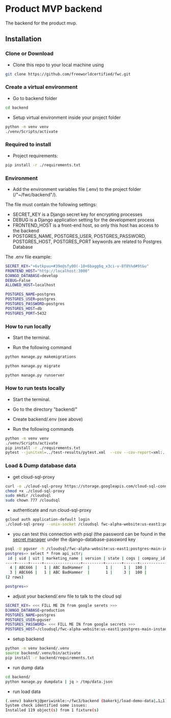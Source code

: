 # Product MVP backend

The backend for the product mvp.

## Installation

### Clone or Download

- Clone this repo to your local machine using

```bash
git clone https://github.com/freeworldcertified/fwc.git
```

### Create a virtual environment

- Go to backend folder

```bash
cd backend
```

- Setup virtual environment inside your project folder

```bash
python -m venv venv
./venv/Scripts/activate
```

### Required to install

- Project requirements:

```bash
pip install -r ./requirements.txt
```

### Environment

- Add the environment variables file (.env) to the project folder (/"~/fwc/backend"/).

The file must contain the following settings:

- SECRET_KEY is a Django secret key for encrypting processes
- DEBUG is a Django application setting for the development process
- FRONTEND_HOST is a front-end host, so only this host has access to the backend
- POSTGRES_NAME, POSTGRES_USER, POSTGRES_PASSWORD, POSTGRES_HOST, POSTGRES_PORT
  keywords are related to Postgres Database

The .env file example:

```bash
SECRET_KEY="+6vtkpuu+#39e@sfy00(-10+6bagg6q_x3ci-v-8f8%%d#9t&u"
FRONTEND_HOST="http://localhost:3000"
DJANGO_DATABASE=develop
DEBUG=False
ALLOWED_HOST=localhost

POSTGRES_NAME=postgres
POSTGRES_USER=postgres
POSTGRES_PASSWORD=postgres
POSTGRES_HOST=db
POSTGRES_PORT=5432
```

### How to run locally

- Start the terminal.

- Run the following command

```bash
python manage.py makemigrations
```

```bash
python manage.py migrate
```

```bash
python manage.py runserver
```

### How to run tests locally

- Start the terminal.

- Go to the directory "backend/"

- Create backend/.env (see above)

- Run the following commands

```bash
python -m venv venv
./venv/Scripts/activate
pip install -r ./requirements.txt
pytest --junitxml=../test-results/pytest.xml  --cov --cov-report=xml:../coverage-results/pytest-coverage-report.xml
```

### Load & Dump database data

- get cloud-sql-proxy

```bash
curl -o ./cloud-sql-proxy https://storage.googleapis.com/cloud-sql-connectors/cloud-sql-proxy/v2.6.1/cloud-sql-proxy.linux.amd64
chmod +x ./cloud-sql-proxy
sudo mkdir /cloudsql
sudo chown 777 /cloudsql
```

- authenticate and run cloud-sql-proxy

```bash
gcloud auth application-default login
./cloud-sql-proxy --unix-socket /cloudsql fwc-alpha-website:us-east1:postgres-main-instance
```

- you can test this connection with psql (the password can be found in the
  [secret manager](/django-database-password/versions?project=fwc-alpha-website)
  under the django-database-password key

```bash
psql -U pguser -h /cloudsql/fwc-alpha-website:us-east1:postgres-main-instance -d postgres
postgres=> select * from api_sctr;
 id | uid | uit | marketing_name | version | state | cogs | company_id | is_latest_version
----+-----+-----+----------------+---------+-------+------+------------+-------------------
  4 | ABC666 |   1 | ABC BadHammer  |       1 |     1 |  100 |          3 | f
  3 | ABC666 |   1 | ABC BadHammer  |       1 |     3 |  100 |          3 | f
(2 rows)

postgres=>
```

- adjust your backend/.env file to talk to the cloud sql

```bash
SECRET_KEY= <<< FILL ME IN from google serets >>>
DJANGO_DATABASE=production
POSTGRES_NAME=postgres
POSTGRES_USER=pguser
POSTGRES_PASSWORD= <<< FILL ME IN from google secrets >>>
POSTGRES_HOST=/cloudsql/fwc-alpha-website:us-east1:postgres-main-instance
```

- setup backend

```bash
python -m venv backend/.venv
source backend/.venv/bin/activate
pip install -r backend/requirements.txt
```

- run dump data

```bash
cd backend/
python manage.py dumpdata | jq > /tmp/data.json
```

- run load data

```bash
(.venv) bakerkj@periwinkle:~/fwc3/backend (bakerkj/load-demo-data|…1△1)$ python manage.py loaddata /tmp/data.json
System check identified some issues:
Installed 119 object(s) from 1 fixture(s)
```

